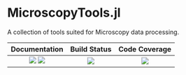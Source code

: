 # MicroscopyTools.jl

A collection of tools suited for Microscopy data processing.




| **Documentation**                       | **Build Status**                          | **Code Coverage**               |
|:---------------------------------------:|:-----------------------------------------:|:-------------------------------:|
| [![][docs-stable-img]][docs-stable-url] [![][docs-dev-img]][docs-dev-url] | [![][CI-img]][CI-url] | [![][codecov-img]][codecov-url] |





[docs-dev-img]: https://img.shields.io/badge/docs-dev-pink.svg
[docs-dev-url]: https://JuliaMicroscopy.github.io/PtyLab.jl/dev/

[docs-stable-img]: https://img.shields.io/badge/docs-stable-darkgreen.svg
[docs-stable-url]:  https://JuliaMicroscopy.github.io/PtyLab.jl/stable/

[CI-img]: https://github.com/JuliaMicroscopy/MicroscopyTools.jl/actions/workflows/ci.yml/badge.svg
[CI-url]: https://github.com/JuliaMicroscopy/MicroscopyTools.jl/actions/workflows/ci.yml

[codecov-img]: https://codecov.io/gh/JuliaMicroscopy/MicroscopyTools.jl/branch/main/graph/badge.svg?token=OQ6BQCUFQB
[codecov-url]: https://codecov.io/gh/JuliaMicroscopy/MicroscopyTools.jl
